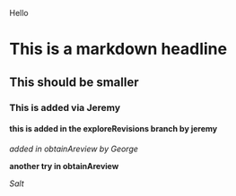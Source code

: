 Hello
# This is a markdown headline
## This should be smaller
### This is added via Jeremy
#### this is added in the exploreRevisions branch by jeremy
*added in obtainAreview by George*

**another try in obtainAreview**

_Salt_

